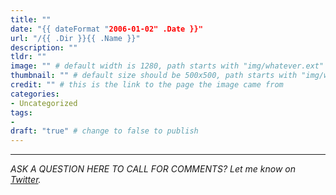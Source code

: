 ```yaml
---
title: ""
date: "{{ dateFormat "2006-01-02" .Date }}"
url: "/{{ .Dir }}{{ .Name }}"
description: ""
tldr: ""
image: "" # default width is 1280, path starts with "img/whatever.ext"
thumbnail: "" # default size should be 500x500, path starts with "img/whatever.ext"
credit: "" # this is the link to the page the image came from 
categories:
- Uncategorized
tags: 
- 
draft: "true" # change to false to publish
---
```




---

*ASK A QUESTION HERE TO CALL FOR COMMENTS? Let me know on [Twitter](https://twitter.com/adamtervort/).*